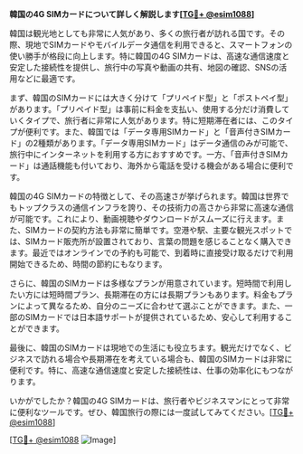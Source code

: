 **韓国の4G SIMカードについて詳しく解説します[[TG💪+ @esim1088](https://t.me/s/esim1088)]**

韓国は観光地としても非常に人気があり、多くの旅行者が訪れる国です。その際、現地でSIMカードやモバイルデータ通信を利用できると、スマートフォンの使い勝手が格段に向上します。特に韓国の4G SIMカードは、高速な通信速度と安定した接続性を提供し、旅行中の写真や動画の共有、地図の確認、SNSの活用などに最適です。

まず、韓国のSIMカードには大きく分けて「プリペイド型」と「ポストペイ型」があります。「プリペイド型」は事前に料金を支払い、使用する分だけ消費していくタイプで、旅行者に非常に人気があります。特に短期滞在者には、このタイプが便利です。また、韓国では「データ専用SIMカード」と「音声付きSIMカード」の2種類があります。「データ専用SIMカード」はデータ通信のみが可能で、旅行中にインターネットを利用する方におすすめです。一方、「音声付きSIMカード」は通話機能も付いており、海外から電話を受ける機会がある場合に便利です。

韓国の4G SIMカードの特徴として、その高速さが挙げられます。韓国は世界でもトップクラスの通信インフラを誇り、その技術力の高さから非常に高速な通信が可能です。これにより、動画視聴やダウンロードがスムーズに行えます。また、SIMカードの契約方法も非常に簡単です。空港や駅、主要な観光スポットでは、SIMカード販売所が設置されており、言葉の問題を感じることなく購入できます。最近ではオンラインでの予約も可能で、到着時に直接受け取るだけで利用開始できるため、時間の節約にもなります。

さらに、韓国のSIMカードは多様なプランが用意されています。短時間で利用したい方には短時間プラン、長期滞在の方には長期プランもあります。料金もプランによって異なるため、自分のニーズに合わせて選ぶことができます。また、一部のSIMカードでは日本語サポートが提供されているため、安心して利用することができます。

最後に、韓国のSIMカードは現地での生活にも役立ちます。観光だけでなく、ビジネスで訪れる場合や長期滞在を考えている場合も、韓国のSIMカードは非常に便利です。特に、高速な通信速度と安定した接続性は、仕事の効率化にもつながります。

いかがでしたか？韓国の4G SIMカードは、旅行者やビジネスマンにとって非常に便利なツールです。ぜひ、韓国旅行の際には一度試してみてください。[[TG💪+ @esim1088](https://t.me/s/esim1088)]

[[TG💪+ @esim1088](https://t.me/s/esim1088) ![Image](https://i.postimg.cc/Y0z9fWf4/image.png)]